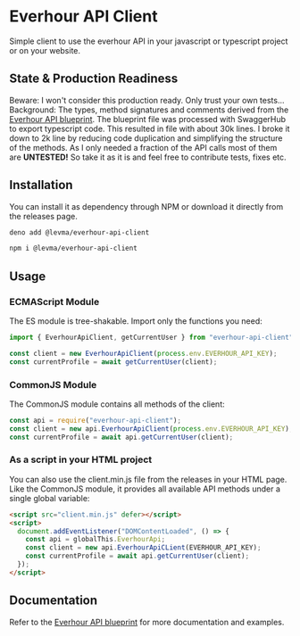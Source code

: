 # Everhour API Client

Simple client to use the everhour API in your javascript or typescript project
or on your website.

## State & Production Readiness

Beware: I won't consider this production ready. Only trust your own tests...
Background: The types, method signatures and comments derived from the
[Everhour API blueprint](https://everhour.docs.apiary.io/). The blueprint file
was processed with SwaggerHub to export typescript code. This resulted in file
with about 30k lines. I broke it down to 2k line by reducing code duplication
and simplifying the structure of the methods. As I only needed a fraction of the
API calls most of them are **UNTESTED!** So take it as it is and feel free to
contribute tests, fixes etc.

## Installation

You can install it as dependency through NPM or download it directly from the
releases page.

```sh
deno add @levma/everhour-api-client
```

```sh
npm i @levma/everhour-api-client
```

## Usage

### ECMAScript Module

The ES module is tree-shakable. Import only the functions you need:

```typescript
import { EverhourApiClient, getCurrentUser } from "everhour-api-client";

const client = new EverhourApiClient(process.env.EVERHOUR_API_KEY);
const currentProfile = await getCurrentUser(client);
```

### CommonJS Module

The CommonJS module contains all methods of the client:

```javascript
const api = require("everhour-api-client");
const client = new api.EverhourApiClient(process.env.EVERHOUR_API_KEY);
const currentProfile = await api.getCurrentUser(client);
```

### As a script in your HTML project

You can also use the client.min.js file from the releases in your HTML page.
Like the CommonJS module, it provides all available API methods under a single
global variable:

```html
<script src="client.min.js" defer></script>
<script>
  document.addEventListener("DOMContentLoaded", () => {
    const api = globalThis.EverhourApi;
    const client = new api.EverhourApiCLient(EVERHOUR_API_KEY);
    const currentProfile = await api.getCurrentUser(client);
  });
</script>
```

## Documentation

Refer to the [Everhour API blueprint](https://everhour.docs.apiary.io/) for more
documentation and examples.
